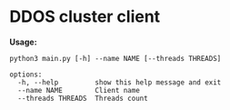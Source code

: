 # DDOS cluster client

**Usage:**

```
python3 main.py [-h] --name NAME [--threads THREADS]

options:
  -h, --help         show this help message and exit
  --name NAME        Client name
  --threads THREADS  Threads count
```